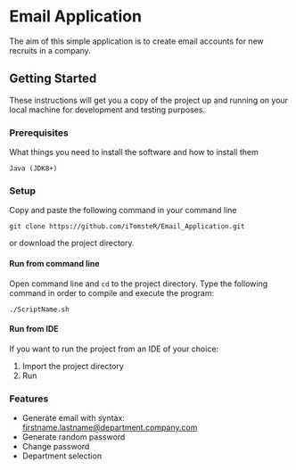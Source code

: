 # Email Application

The aim of this simple application is to create email accounts for new recruits in a company.


## Getting Started

These instructions will get you a copy of the project up and running on your local machine for development and testing purposes.

### Prerequisites

What things you need to install the software and how to install them

```
Java (JDK8+)
```

### Setup

Copy and paste the following command in your command line
```
git clone https://github.com/iTomsteR/Email_Application.git
```
or download the project directory.

#### Run from command line
Open command line and `cd` to the project directory.
Type the following command in order to compile and execute the program:
```
./ScriptName.sh
```
#### Run from IDE
If you want to run the project from an IDE of your choice:
1. Import the project directory
2. Run

### Features
* Generate email with syntax: firstname.lastname@department.company.com
* Generate random password
* Change password
* Department selection
